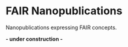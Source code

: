 FAIR Nanopublications
=====================

Nanopublications expressing FAIR concepts.

**- under construction -**
